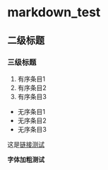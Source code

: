 # markdown_test

## 二级标题

### 三级标题

1. 有序条目1
2. 有序条目2
3. 有序条目3

* 无序条目1
* 无序条目2
* 无序条目3

这是[链接测试](http://www.baidu.com)

**字体加粗测试**
